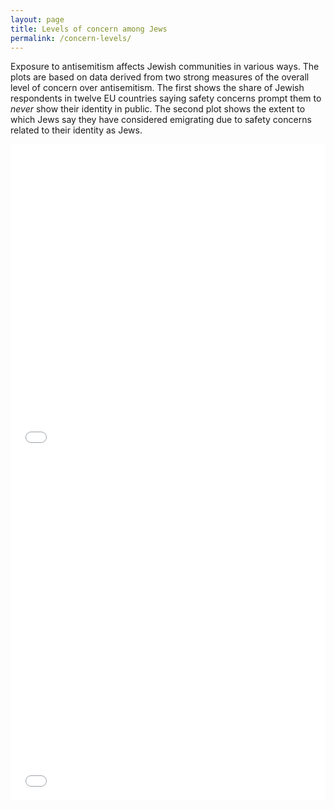 ```yaml
---
layout: page
title: Levels of concern among Jews
permalink: /concern-levels/
---
```


Exposure to antisemitism affects Jewish communities in various ways. The plots are based on data derived from two strong measures of the overall level of concern over antisemitism. The first shows the share of Jewish respondents in twelve EU countries saying safety concerns prompt them to *never* show their identity in public. The second plot shows the extent to which Jews say they have considered emigrating due to safety concerns related to their identity as Jews.

<iframe src="/chaceweb/assets/id_plot.html" height="500px" width="100%" style="border:none;"></iframe>

<iframe src="/chaceweb/assets/emig_plot" height="550px" width="100%" style="border:none;"></iframe>